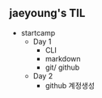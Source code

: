 ## jaeyoung's TIL

- startcamp
  - Day 1
    - CLI
    - markdown
    - git/ github
  - Day 2
    - github 계정생성